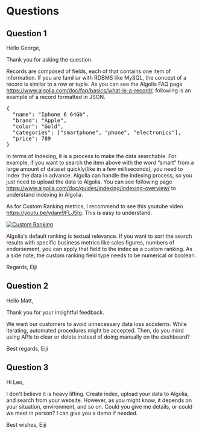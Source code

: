 Questions
====

## Question 1
Hello George,

Thank you for asking the question. 

Records are composed of fields, each of that contains one item of information. If you are familiar with RDBMS like MySQL, the concept of a record is similar to a row or tuple. As you can see the Algolia FAQ page https://www.algolia.com/doc/faq/basics/what-is-a-record/, following is an example of a record formatted in JSON.
<pre>
{
  "name": "Iphone 6 64Gb",
  "brand": "Apple",
  "color": "Gold",
  "categories": ["smartphone", "phone", "electronics"],
  "price": 789
}
</pre>

In terms of Indexing, it is a process to make the data searchable. For example, if you want to search the item above with the word “smart” from a large amount of dataset quickly(like in a few milliseconds), you need to index the data in advance. Algolia can handle the indexing process, so you just need to upload the data to Algolia. You can see following page https://www.algolia.com/doc/guides/indexing/indexing-overview/ to understand indexing in Algolia.

As for Custom Ranking metrics, I recommend to see this youtube video https://youtu.be/ydam9FLJ5Ig. This is easy to understand.

[![Custom Ranking](http://img.youtube.com/vi/ydam9FLJ5Ig/0.jpg)](http://www.youtube.com/watch?v=ydam9FLJ5Ig)

Algolia's default ranking is textual relevance. If you want to sort the search results with specific business metrics like sales figures, numbers of endorsement, you can apply that field to the index as a custom ranking. As a side note, the custom ranking field type needs to be numerical or boolean.

Regards,
Eiji

## Question 2
Hello Matt,

Thank you for your insightful feedback.

We want our customers to avoid unnecessary data loss accidents. While iterating, automated procedures might be accepted. Then, do you mind using APIs to clear or delete instead of doing manually on the dashboard? 

Best regards,
Eiji

## Question 3
Hi Leo,

I don't believe it is heavy lifting. Create index, upload your data to Algolia, and search from your website. However, as you might know, it depends on your situation, environment, and so on. Could you give me details, or could we meet in person? I can give you a demo if needed.

Best wishes,
Eiji
